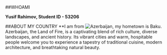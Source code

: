##WHOAMI

**Yusif Rahimov, Student ID - 53206**


##ABOUT MY COUNTRY
**I am from ![Azerbaijan](https://wallpapercave.com/wp/wp2106909.jpg), my hometown is Baku.
Azerbaijan, the Land of Fire, is a captivating blend of rich culture, 
diverse landscapes, and ancient history. Its vibrant cities and warm, 
hospitable people welcome you to experience a tapestry of traditional cuisine, 
modern architecture, and breathtaking natural beauty.
